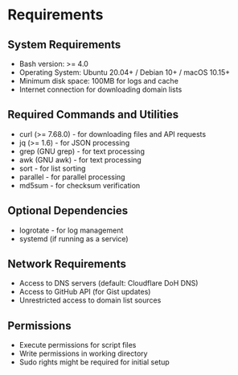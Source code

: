 # Requirements  

## System Requirements  
- Bash version: >= 4.0  
- Operating System: Ubuntu 20.04+ / Debian 10+ / macOS 10.15+  
- Minimum disk space: 100MB for logs and cache  
- Internet connection for downloading domain lists  

## Required Commands and Utilities  
- curl (>= 7.68.0) - for downloading files and API requests  
- jq (>= 1.6) - for JSON processing  
- grep (GNU grep) - for text processing  
- awk (GNU awk) - for text processing  
- sort - for list sorting  
- parallel - for parallel processing  
- md5sum - for checksum verification  

## Optional Dependencies   
- logrotate - for log management  
- systemd (if running as a service)  

## Network Requirements  
- Access to DNS servers (default: Cloudflare DoH DNS)  
- Access to GitHub API (for Gist updates)  
- Unrestricted access to domain list sources  

## Permissions  
- Execute permissions for script files  
- Write permissions in working directory  
- Sudo rights might be required for initial setup
